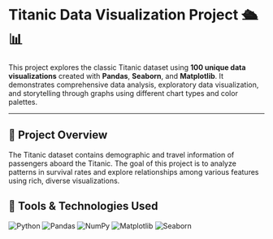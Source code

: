 # Titanic Data Visualization Project 🛳️📊

This project explores the classic Titanic dataset using **100 unique data visualizations** created with **Pandas**, **Seaborn**, and **Matplotlib**. 
It demonstrates comprehensive data analysis, exploratory data visualization, and storytelling through graphs using different chart types and color palettes.

---

## 📌 Project Overview

The Titanic dataset contains demographic and travel information of passengers aboard the Titanic. 
The goal of this project is to analyze patterns in survival rates and explore relationships among various features using rich, diverse visualizations.

## 🔧 Tools & Technologies Used
![Python](https://img.shields.io/badge/-Python-3776AB?logo=python&logoColor=white)
![Pandas](https://img.shields.io/badge/-Pandas-150458?logo=pandas&logoColor=white)
![NumPy](https://img.shields.io/badge/-NumPy-013243?logo=numpy&logoColor=white)
![Matplotlib](https://img.shields.io/badge/-Matplotlib-11557C?logo=matplotlib&logoColor=white)
![Seaborn](https://img.shields.io/badge/-Seaborn-42A5F5?logo=python&logoColor=white)

